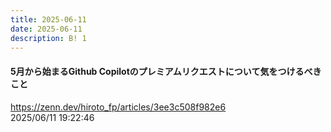 ```yaml
---
title: 2025-06-11
date: 2025-06-11
description: B! 1
---
```


#### 5月から始まるGithub Copilotのプレミアムリクエストについて気をつけるべきこと
https://zenn.dev/hiroto_fp/articles/3ee3c508f982e6<br>
2025/06/11 19:22:46<br>


